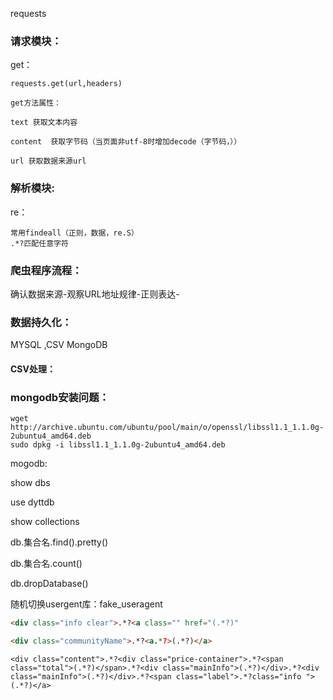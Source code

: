 requests

### 请求模块：

get：

```
requests.get(url,headers)

get方法属性：

text 获取文本内容

content  获取字节码（当页面非utf-8时增加decode（字节码，））

url 获取数据来源url
```

### 解析模块:

re：

```
常用findeall（正则，数据，re.S）
.*?匹配任意字符
```

### 爬虫程序流程：

确认数据来源-观察URL地址规律-正则表达-

### 数据持久化：

MYSQL ,CSV MongoDB

#### CSV处理：

### mongodb安装问题：

```
wget http://archive.ubuntu.com/ubuntu/pool/main/o/openssl/libssl1.1_1.1.0g-2ubuntu4_amd64.deb
sudo dpkg -i libssl1.1_1.1.0g-2ubuntu4_amd64.deb
```

mogodb:

show dbs

use dyttdb

show collections

db.集合名.find().pretty()

db.集合名.count()

db.dropDatabase()

随机切换usergent库：fake_useragent

```html
<div class="info clear">.*?<a class="" href="(.*?)" 
```

```html
<div class="communityName">.*?<a.*?>(.*?)</a>
```

```
<div class="content">.*?<div class="price-container">.*?<span class="total">(.*?)</span>.*?<div class="mainInfo">(.*?)</div>.*?<div class="mainInfo">(.*?)</div>.*?<span class="label">.*?class="info ">(.*?)</a>
```

